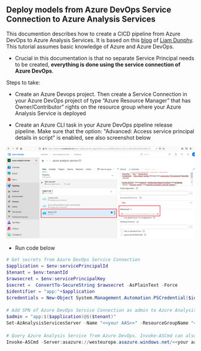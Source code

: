 ## Deploy models from Azure DevOps Service Connection to Azure Analysis Services 

This documention describes how to create a CICD pipeline from Azure DevOps to Azure Analysis Services. It is based on this [blog](https://medium.com/swlh/you-me-ci-cd-deploying-azure-analysis-services-tabular-models-through-azure-pipelines-55370ac9fab3) of [Liam Dunphy](https://medium.com/@liamejdunphy). This tutorial assumes basic knowledge of Azure and Azure DevOps. 
- Crucial in this documentation is that no separate Service Principal needs to be created, **everything is done using the service connection of Azure DevOps**.

Steps to take:

-	Create an Azure Devops project. Then create a Service Connection in your Azure DevOps project of type “Azure Resource Manager” that has Owner/Contributor” rights on the resource group where your Azure Analysis Service is deployed

- Create an Azure CLI task in your Azure DevOps pipeline release pipeline. Make sure that the option: "Advanced: Access service principal details in script" is enabled, see also screenshot below

![Overview](./aasdeploy.png)


- Run code below

```PowerShell
# Get secrets from Azure DevOps Service Connection
$application = $env:servicePrincipalId
$tenant = $env:tenantId
$rawsecret = $env:servicePrincipalKey
$secret =  ConvertTo-SecureString $rawsecret -AsPlainText -Force 
$identifier = "app:"+$application
$credentials = New-Object System.Management.Automation.PSCredential($identifier , $secret)

# Add SPN of Azure DevOps Service Connection as admin to Azure Analysis Service 
$admin = "app:$($application)@$($tenant)"
Set-AzAnalysisServicesServer -Name "<<your AAS>>" -ResourceGroupName "<<your AAS Recourse Group>>" -Administrator $admin

# Query Azure Analysis Service from Azure DevOps. Invoke-ASCmd can also be used to deploy models, see blog
Invoke-ASCmd -Server:asazure://westeurope.asazure.windows.net/<<your aas service>> -Query:"<Discover xmlns='urn:schemas-microsoft-com:xml-analysis'><RequestType>DBSCHEMA_CATALOGS</RequestType><Restrictions /><Properties /></Discover>" -verbose -Credential $credentials -TenantId $tenant

```
